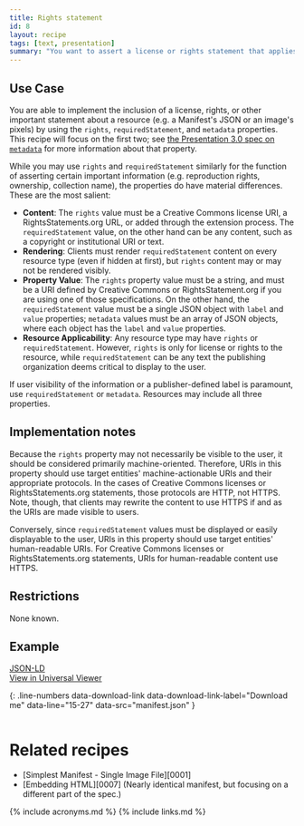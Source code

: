 ```yaml
---
title: Rights statement
id: 8
layout: recipe
tags: [text, presentation]
summary: "You want to assert a license or rights statement that applies to the content of the resource, such as the JSON of a Manifest or the pixels of an image."
---
```


## Use Case

You are able to implement the inclusion of a license, rights, or other important statement about a resource (e.g. a Manifest's JSON or an image's pixels) by using the `rights`, `requiredStatement`, and `metadata` properties. This recipe will focus on the first two; see [the Presentation 3.0 spec on `metadata`](https://iiif.io/api/presentation/3.0/#metadata) for more information about that property.

While you may use `rights` and `requiredStatement` similarly for the function of asserting certain important information (e.g. reproduction rights, ownership, collection name), the properties do have material differences. These are the most salient:
+ **Content**: The `rights` value must be a Creative Commons license URI, a RightsStatements.org URL, or added through the extension process. The `requiredStatement` value, on the other hand can be any content, such as a copyright or institutional URI or text.
+ **Rendering**: Clients must render `requiredStatement` content on every resource type (even if hidden at first), but `rights` content may or may not be rendered visibly.
+ **Property Value**: The `rights` property value must be a string, and must be a URI defined by Creative Commons or RightsStatement.org if you are using one of those specifications. On the other hand, the `requiredStatement` value must be a single JSON object with `label` and `value` properties; `metadata` values must be an array of JSON objects, where each object has the `label` and `value` properties.
+ **Resource Applicability**: Any resource type may have `rights` or `requiredStatement`. However, `rights` is only for license or rights to the resource, while `requiredStatement` can be any text the publishing organization deems critical to display to the user.

If user visibility of the information or a publisher-defined label is paramount, use `requiredStatement` or `metadata`. Resources may include all three properties.

## Implementation notes

Because the `rights` property may not necessarily be visible to the user, it should be considered primarily machine-oriented. Therefore, URIs in this property should use target entities' machine-actionable URIs and their appropriate protocols. In the cases of Creative Commons licenses or RightsStatements.org statements, those protocols are HTTP, not HTTPS. Note, though, that clients may rewrite the content to use HTTPS if and as the URIs are made visible to users.

Conversely, since `requiredStatement` values must be displayed or easily displayable to the user, URIs in this property should use target entities' human-readable URIs. For Creative Commons licenses or RightsStatements.org statements, URIs for human-readable content use HTTPS.

## Restrictions

None known.

## Example

[JSON-LD](manifest.json)  
[View in Universal Viewer](http://universalviewer.io/examples/#?manifest=https%3A%2F%2Fpreview.iiif.io%2Fcookbook%2F0008-rights%2Frecipe%2F0008-rights%2Fmanifest.json)

{: .line-numbers data-download-link data-download-link-label="Download me" data-line="15-27" data-src="manifest.json" }
```json
```

# Related recipes

* [Simplest Manifest - Single Image File][0001]
* [Embedding HTML][0007] (Nearly identical manifest, but focusing on a different part of the spec.)

{% include acronyms.md %}
{% include links.md %}

